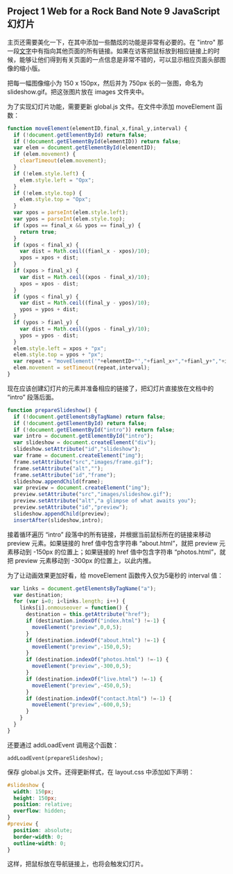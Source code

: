 ## Project 1 Web for a Rock Band Note 9 JavaScript 幻灯片

主页还需要美化一下，在其中添加一些酷炫的功能是非常有必要的。在 "intro" 那一段[文字](Note7.md)中有指向其他页面的所有链接。如果在访客把鼠标放到相应链接上的时候，能够让他们得到有关页面的一点信息是非常不错的，可以显示相应页面头部图像的缩小版。

把每一幅图像缩小为 150 x 150px，然后并为 750px 长的一张图，命名为 slideshow.gif。把这张图片放在 images 文件夹中。

为了实现幻灯片功能，需要更新 global.js 文件。在文件中添加 moveElement 函数：

```js
function moveElement(elementID,final_x,final_y,interval) {
  if (!document.getElementById) return false;
  if (!document.getElementById(elementID)) return false;
  var elem = document.getElementById(elementID);
  if (elem.movement) {
    clearTimeout(elem.movement);
  }
  if (!elem.style.left) {
    elem.style.left = "Opx";
  }
  if (!elem.style.top) {
    elem.style.top = "Opx";
  }
  var xpos = parseInt(elem.style.left);
  var ypos = parseInt(elem.style.top);
  if (xpos == final_x && ypos == final_y) {
    return true;
  }
  if (xpos < final_x) {
    var dist = Math.ceil((fianl_x - xpos)/10);
    xpos = xpos + dist;
  }
  if (xpos > final_x) {
    var dist = Math.ceil((xpos - final_x)/10);
    xpos = xpos - dist;
  }
  if (ypos < final_y) {
    var dist = Math.ceil((final_y - ypos)/10);
    ypos = ypos + dist;
  }
  if (ypos > fianl_y) {
    var dist = Math.ceil((ypos - final_y)/10);
    ypos = ypos - dist;
  }
  elem.style.left = xpos + "px";
  elem.style.top = ypos + "px";
  var repeat = "moveElement('"+elementID+"',"+fianl_x+","+fianl_y+","+interval+")";
  elem.movement = setTimeout(repeat,interval);
}
```

现在应该创建幻灯片的元素并准备相应的链接了，把幻灯片直接放在文档中的 “intro” 段落后面。

```js
function prepareSlideshow() {
  if (!document.getElementsByTagName) return false;
  if (!document.getElementById) return false;
  if (!document.getElementById("intro")) return false;
  var intro = document.getElementById("intro");
  var slideshow = document.createElement("div");
  slideshow.setAttribute("id","slideshow");
  var frame = document.createElement("img");
  frame.setAttribute("src","images/frame.gif");
  frame.setAttribute("alt","");
  frame.setAttribute("id","frame");
  slideshow.appendChild(frame);
  var preview = document.createElement("img");
  preview.setAttribute("src","images/slideshow.gif");
  preview.setAttribute("alt","a glimpse of what awaits you");
  preview.setAttribute("id","preview");
  slideshow.appendChild(preview);
  insertAfter(slideshow,intro);
```

接着循环遍历 “intro” 段落中的所有链接，并根据当前鼠标所在的链接来移动 preview 元素。如果链接的 href 值中包含字符串 “about.html”，就把 preview 元素移动到 -150px 的位置上；如果链接的 href 值中包含字符串 “photos.html”，就把 preview 元素移动到 -300px 的位置上，以此内推。

为了让动画效果更加好看，给 moveElement 函数传入仅为5毫秒的 interval 值：

```js
 var links = document.getElementsByTagName("a");
  var destination;
  for (var i=0; i<links.length; i++) {
    links[i].onmouseover = function() {
      destination = this.getAttribute("href");
      if (destination.indexOf("index.html") !=-1) {
        moveElement("preview",0,0,5);
      }
      if (destination.indexOf("about.html") !=-1) {
        moveElement("preview",-150,0,5);
      }
      if (destination.indexOf("photos.html") !=-1) {
        moveElement("preview",-300,0,5);
      }
      if (destination.indexOf("live.html") !=-1) {
        moveElement("preview",-450,0,5);
      }
      if (destination.indexOf("contact.html") !=-1) {
        moveElement("preview",-600,0,5);
      }
    }
  }
}
```

还要通过 addLoadEvent 调用这个函数：

`addLoadEvent(prepareSlideshow);`

保存 global.js 文件。还得更新样式，在 layout.css 中添加如下声明：

```css
#slideshow {
  width: 150px;
  height: 150px;
  position: relative;
  overflow: hidden;
}
#preview {
  position: absolute;
  border-width: 0;
  outline-width: 0;
}
```

这样，把鼠标放在导航链接上，也将会触发幻灯片。